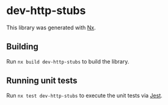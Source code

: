 # dev-http-stubs

This library was generated with [Nx](https://nx.dev).

## Building

Run `nx build dev-http-stubs` to build the library.

## Running unit tests

Run `nx test dev-http-stubs` to execute the unit tests via [Jest](https://jestjs.io).
